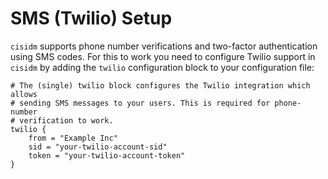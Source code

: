 # SMS (Twilio) Setup

`cisidm` supports phone number verifications and two-factor authentication using
SMS codes. For this to work you need to configure Twilio support in `cisidm` by
adding the `twilio` configuration block to your configuration file:

```hcl
# The (single) twilio block configures the Twilio integration which allows
# sending SMS messages to your users. This is required for phone-number
# verification to work.
twilio {
    from = "Example Inc"
    sid = "your-twilio-account-sid"
    token = "your-twilio-account-token"
}

```